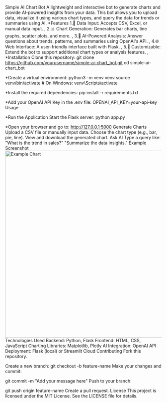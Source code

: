 Simple AI Chart Bot
A lightweight and interactive bot to generate charts and provide AI-powered insights from your data. This bot allows you to upload data, visualize it using various chart types, and query the data for trends or summaries using AI.
*Features
1.📝 Data Input: Accepts CSV, Excel, or manual data input. , 
2.📊 Chart Generation: Generates bar charts, line graphs, scatter plots, and more. , 
3.🤖 AI-Powered Analysis: Answer questions about trends, patterns, and summaries using OpenAI's API. , 
4.🌐 Web Interface: A user-friendly interface built with Flask. , 
5.🚀 Customizable: Extend the bot to support additional chart types or analysis features. ,
*Installation
Clone this repository:
git clone https://github.com/yourusername/simple-ai-chart_bot.git
cd simple-ai-chart_bot

*Create a virtual environment:
python3 -m venv venv
source venv/bin/activate  # On Windows: venv\Scripts\activate

*Install the required dependencies:
pip install -r requirements.txt

*Add your OpenAI API Key in the .env file:
OPENAI_API_KEY=your-api-key
Usage

*Run the Application
Start the Flask server:
python app.py

*Open your browser and go to:
http://127.0.0.1:5000
Generate Charts
Upload a CSV file or manually input data.
Choose the chart type (e.g., bar, pie, line).
View and download the generated chart.
Ask AI
Type a query like:
"What is the trend in sales?"
"Summarize the data insights."
Example Screenshot
<img src="example_chart.png" alt="Example Chart" width="600">
Technologies Used
Backend: Python, Flask
Frontend: HTML, CSS, JavaScript
Charting Libraries: Matplotlib, Plotly
AI Integration: OpenAI API
Deployment: Flask (local) or Streamlit Cloud
Contributing
Fork this repository.

Create a new branch:
git checkout -b feature-name
Make your changes and commit:

git commit -m "Add your message here"
Push to your branch:

git push origin feature-name
Create a pull request.
License
This project is licensed under the MIT License. See the LICENSE file for details.

